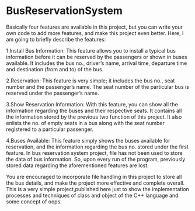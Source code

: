 # BusReservationSystem

Basically four features are available in this project, but you can write your own code to add more features, and make this project even better. Here, I am going to briefly describe the features:

1.Install Bus Information:
This feature allows you to install a typical bus information before it can be reserved by the passengers or shown in buses available. It includes the bus no., driver’s name, arrival time, departure time and destination (from and to) of the bus.

2.Reservation:
This feature is very simple; it includes the bus no., seat number and the passenger’s name. The seat number of the particular bus is reserved under the passenger’s name.

3.Show Reservation Information:
With this feature, you can show all the information regarding the buses and their respective seats. It contains all the information stored by the previous two function of this project. It also enlists the no. of empty seats in a bus along with the seat number registered to a particular passenger.

4.Buses Available:
This feature simply shows the buses available for reservation, and the information regarding the bus no. stored under the first feature. In bus reservation system project, file has not been used to store the data of bus information. So, upon every run of the program, previously stored data regarding the aforementioned features are lost.

You are encouraged to incorporate file handling in this project to store all the bus details, and make the project more effective and complete overall. This is a very simple project,published here just to show the implementation processes and techniques of class and object of the C++ language and some concept of oops.



